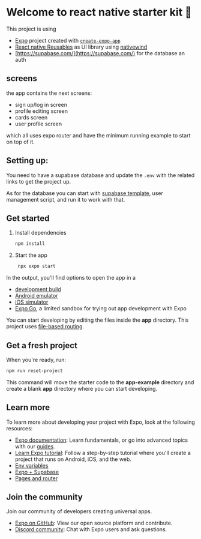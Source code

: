# Welcome to react native starter kit 👋

This project is using

- [Expo](https://expo.dev) project created with [`create-expo-app`](https://www.npmjs.com/package/create-expo-app)
- [React native Reusables](https://github.com/mrzachnugent/react-native-reusables) as UI library using [nativewind](https://www.nativewind.dev/)
- [https://supabase.com/](https://supabase.com/) for the database an auth

## screens

the app contains the next screens:

- sign up/log in screen
- profile editing screen
- cards screen
- user profile screen

which all uses expo router and have the minimum running example to start on top of it.

## Setting up:

You need to have a supabase database and update the `.env` with the related links to get the project up.

As for the database you can start with [supabase template](https://supabase.com/docs/guides/getting-started/tutorials/with-expo-react-native#set-up-the-database-schema), user management script, and run it to work with that.

## Get started

1. Install dependencies

   ```bash
   npm install
   ```

2. Start the app

   ```bash
    npx expo start
   ```

In the output, you'll find options to open the app in a

- [development build](https://docs.expo.dev/develop/development-builds/introduction/)
- [Android emulator](https://docs.expo.dev/workflow/android-studio-emulator/)
- [iOS simulator](https://docs.expo.dev/workflow/ios-simulator/)
- [Expo Go](https://expo.dev/go), a limited sandbox for trying out app development with Expo

You can start developing by editing the files inside the **app** directory. This project uses [file-based routing](https://docs.expo.dev/router/introduction).

## Get a fresh project

When you're ready, run:

```bash
npm run reset-project
```

This command will move the starter code to the **app-example** directory and create a blank **app** directory where you can start developing.

## Learn more

To learn more about developing your project with Expo, look at the following resources:

- [Expo documentation](https://docs.expo.dev/): Learn fundamentals, or go into advanced topics with our [guides](https://docs.expo.dev/guides).
- [Learn Expo tutorial](https://docs.expo.dev/tutorial/introduction/): Follow a step-by-step tutorial where you'll create a project that runs on Android, iOS, and the web.
- [Env variables](https://docs.expo.dev/guides/environment-variables/)
- [Expo + Supabase](https://docs.expo.dev/guides/using-supabase/)
- [Pages and router](https://docs.expo.dev/router/create-pages/)

## Join the community

Join our community of developers creating universal apps.

- [Expo on GitHub](https://github.com/expo/expo): View our open source platform and contribute.
- [Discord community](https://chat.expo.dev): Chat with Expo users and ask questions.
